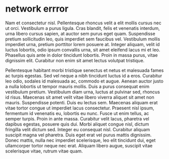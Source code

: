 # network errror

Nam et consectetur nisl. Pellentesque rhoncus velit a elit mollis cursus nec ut orci. Vestibulum a purus ligula. Cras blandit, felis et venenatis interdum, urna libero cursus sapien, at auctor sem purus eget quam. Suspendisse pretium sollicitudin leo, quis imperdiet sem faucibus vel. Vestibulum mollis imperdiet urna, pretium porttitor lorem posuere at. Integer aliquam, velit id luctus lobortis, odio ipsum convallis urna, sit amet eleifend lacus mi et leo. Phasellus quis ante in dolor tincidunt lobortis. Proin in massa purus, vitae dignissim elit. Curabitur non enim sit amet lectus volutpat tristique.

Pellentesque habitant morbi tristique senectus et netus et malesuada fames ac turpis egestas. Sed vel neque a nibh tincidunt luctus id a eros. Curabitur leo odio, sodales id malesuada ac, commodo et augue. Aenean auctor justo a nulla lobortis ut tempor mauris mollis. Duis a purus consequat enim vestibulum pretium. Vestibulum diam urna, luctus at pulvinar sed, rhoncus id risus. Maecenas sit amet velit vitae libero viverra aliquet sit amet non mauris. Suspendisse potenti. Duis eu lectus sem. Maecenas aliquam erat vitae tortor congue ut imperdiet lacus consectetur. Praesent nisl ipsum, fermentum id venenatis eu, lobortis eu nunc. Fusce ut enim tellus, ac semper turpis. Proin in ante massa. Curabitur velit lacus, pharetra vel dapibus egestas, posuere quis dui. Morbi aliquet congue nisl, dictum fringilla velit dictum sed. Integer eu consequat nisl. Curabitur aliquam suscipit magna vel pharetra. Duis eget erat vel purus mattis dignissim. Donec mattis, nulla nec imperdiet scelerisque, leo elit tincidunt dui, eget ullamcorper tortor neque nec erat. Aliquam libero augue, suscipit vitae scelerisque vitae, rutrum vitae quam.
